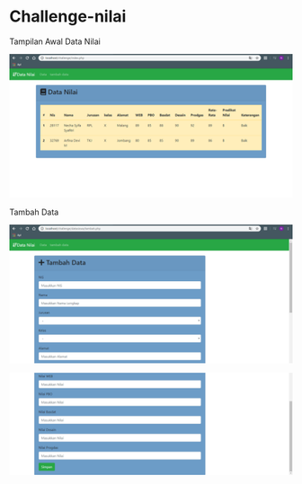 # Challenge-nilai

Tampilan Awal Data Nilai

![Alt Text](https://github.com/necha28/Challenge-nilai/blob/master/data%20nilai.PNG)

Tambah Data

![Alt Text](https://github.com/necha28/Challenge-nilai/blob/master/tambahdata1.PNG)

![Alt Text](https://github.com/necha28/Challenge-nilai/blob/master/tambahdata2.PNG)
